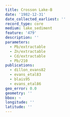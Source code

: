 ```yaml
---
title: Crosson Lake-B
date: '1982-12-31'
date_collected_earliest: ''
record_type: core
medium: lake_sediment
feature: '479'
description: ''
parameters:
  - Pb/extractable
  - Zn/extractable
  - Cd/extractable
  - Pb/210
publications:
  - dillon_evans82
  - evans_etal83
  - blais95
  - evans_etal86
geo_error: 0.0
geometry: ''
bbox: ~
longitude: ''
latitude: ''
---
```

